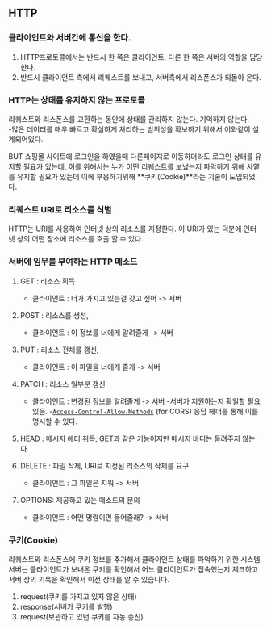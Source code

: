## HTTP

### 클라이언트와 서버간에 통신을 한다.

1. HTTP프로토콜에서는 반드시 한 쪽은 클라이언트, 다른 한 쪽은 서버의 역할을 담당한다.
2. 반드시 클라이언트 측에서 리퀘스트를 보내고, 서버측에서 리스폰스가 되돌아 온다. 

### HTTP는 상태를 유지하지 않는 프로토콜

리퀘스트와 리스폰스를 교환하는 동안에 상태를 관리하지 않는다. 기억하지 않는다.   
-많은 데이터를 매우 빠르고 확실하게 처리하는 범위성을 확보하기 위해서 이와같이 설계되어있다.

BUT 쇼핑몰 사이트에 로그인을 하였을때 다른페이지로 이동하더라도 로그인 상태를 유지할 필요가 있는데, 이를 위해서는 누가 어떤 리퀘스트를 보냈는지 파악하기 위해 사앹를 유지할 필요가 있는데 이에 부응하기위해 **쿠키(Cookie)**라는 기술이 도입되었다.

### 리퀘스트 URI로 리소스를 식별

HTTP는 URI를 사용하여 인터넷 상의 리소스를 지정한다. 이 URI가 있는 덕분에 인터넷 상의 어떤 장소에 리소스를 호출 할 수 있다. 

### 서버에 임무를 부여하는 HTTP 메소드

1. GET : 리소스 획득
   - 클라이언트 : 너가 가지고 있는걸 갖고 싶어 -> 서버
     
2. POST : 리소스를 생성,
   - 클라이언트 : 이 정보를 너에게 알려줄게 -> 서버
3. PUT : 리소스 전체를 갱신, 
   - 클라이언트 : 이 파일을 너에게 줄게 -> 서버
4. PATCH : 리소스 일부분 갱신
   - 클라이언트 : 변경된 정보를 알려줄게 -> 서버
     -서버가 지원하는지 확일할 필요 있음.
     -[`Access-Control-Allow-Methods`](https://developer.mozilla.org/ko/docs/Web/HTTP/Headers/Access-Control-Allow-Methods) (for CORS) 응답 헤더를 통해 이를 명시할 수 있다.
5. HEAD : 메시지 헤더 취득, GET과 같은 기능이지만 메시지 바디는 돌려주지 않는다.
6. DELETE : 파일 삭제, URI로 지정된 리소스의 삭제를 요구
   - 클라이언트 : 그 파일은 지워 -> 서버
7. OPTIONS: 제공하고 있는 메소드의 문의
   - 클라이언트 : 어떤 명령이면 들어줄래? -> 서버

### 쿠키(Cookie)

리퀘스트와 리스폰스에 쿠키 정보를 추가해서 클라이언트 상태를 파악하기 위한 시스템. 서버는 클라이언트가 보내온 쿠키를 확인해서 어느 클라이언트가 접속했는지 체크하고 서버 상의 기록을 확인해서 이전 상태를 알 수 있습니다.

1. request(쿠키를 가지고 있지 않은 상태)
2. response(서버가 쿠키를 발행)
3. request(보관하고 있던 쿠키를 자동 송신)
